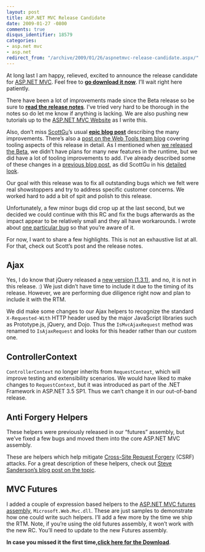```yaml
---
layout: post
title: ASP.NET MVC Release Candidate
date: 2009-01-27 -0800
comments: true
disqus_identifier: 18579
categories:
- asp.net mvc
- asp.net
redirect_from: "/archive/2009/01/26/aspnetmvc-release-candidate.aspx/"
---
```


At long last I am happy, relieved, excited to announce the release
candidate for [ASP.NET MVC](http://asp.net/mvc "ASP.NET MVC Website").
Feel free to **[go download it
now](http://go.microsoft.com/fwlink/?LinkID=140768&clcid=0x409 "ASP.NET MVC RC Download Page")**.
I’ll wait right here patiently.

There have been a lot of improvements made since the Beta release so be
sure to **[read the release
notes](http://go.microsoft.com/fwlink/?LinkID=137661&clcid=0x409 "ASP.NET MVC RC Release Notes")**.
I’ve tried very hard to be thorough in the notes so do let me know if
anything is lacking. We are also pushing new tutorials up to the
[ASP.NET MVC Website](http://asp.net/mvc "ASP.NET MVC Website") as I
write this.

Also, don’t miss
[ScottGu](http://weblogs.asp.net/scottgu/ "Scott Guthrie")’s usual
**[epic blog
post](http://weblogs.asp.net/scottgu/archive/2009/01/27/asp-net-mvc-1-0-release-candidate-now-available.aspx "Release Candidate Now Available")**
describing the many improvements. There’s also a [post on the Web Tools
team
blog](http://blogs.msdn.com/webdevtools/archive/2009/01/27/overview-of-mvc-tools-features.aspx "Web Tools Team Blog")
covering tooling aspects of this release in detail. As I mentioned when
[we released the
Beta](http://haacked.com/archive/2008/10/16/aspnetmvc-beta-release.aspx "ASP.NET MVC Beta Released"),
we didn’t have plans for many new features in the runtime, but we did
have a lot of tooling improvements to add. I’ve already described some
of these changes in a [previous blog
post](http://haacked.com/archive/2008/12/19/a-little-holiday-love-from-the-asp.net-mvc-team.aspx "Holiday Love"),
as did ScottGu in his [detailed
look](http://weblogs.asp.net/scottgu/archive/2008/12/19/asp-net-mvc-design-gallery-and-upcoming-view-improvements-with-the-asp-net-mvc-release-candidate.aspx "Upcoming View Improvements").

Our goal with this release was to fix all outstanding bugs which we felt
were real showstoppers and try to address specific customer concerns. We
worked hard to add a bit of spit and polish to this release.

Unfortunately, a few minor bugs did crop up at the last second, but we
decided we could continue with this RC and fix the bugs afterwards as
the impact appear to be relatively small and they all have workarounds.
I wrote about [one particular
bug](http://haacked.com/archive/2009/01/27/controls-collection-cannot-be-modified-issue-with-asp.net-mvc-rc1.aspx "Controls Collection Modified")
so that you’re aware of it.

For now, I want to share a few highlights. This is not an exhaustive
list at all. For that, check out Scott’s post and the release notes.

Ajax
----

Yes, I do know that jQuery released a [new version
(1.3.1)](http://docs.jquery.com/Release:jQuery_1.3.1 "jQuery 1.3.1"),
and no, it is not in this release. :) We just didn’t have time to
include it due to the timing of its release. However, we are performing
due diligence right now and plan to include it with the RTM.

We did make some changes to our Ajax helpers to recognize the standard
`X-Requested-With` HTTP header used by the major JavaScript libraries
such as Prototype.js, jQuery, and Dojo. Thus the `IsMvcAjaxRequest`
method was renamed to `IsAjaxRequest` and looks for this header rather
than our custom one.

ControllerContext
-----------------

`ControllerContext` no longer inherits from `RequestContext`, which will
improve testing and extensibility scenarios. We would have liked to make
changes to `RequestContext`, but it was introduced as part of the .NET
Framework in ASP.NET 3.5 SP1. Thus we can’t change it in our out-of-band
release.

Anti Forgery Helpers
--------------------

These helpers were previously released in our “futures” assembly, but
we’ve fixed a few bugs and moved them into the core ASP.NET MVC
assembly.

These are helpers which help mitigate [Cross-Site Request
Forgery](http://en.wikipedia.org/wiki/Cross-site_request_forgery "Cross-site request forgery on Wikipedia")
(CSRF) attacks. For a great description of these helpers, check out
[Steve Sanderson’s blog post on the
topic](http://blog.codeville.net/2008/09/01/prevent-cross-site-request-forgery-csrf-using-aspnet-mvcs-antiforgerytoken-helper/ "Prevent Cross-Site Request Forgery").

MVC Futures
-----------

I added a couple of expression based helpers to the [ASP.NET MVC futures
assembly](http://www.codeplex.com/aspnet/Release/ProjectReleases.aspx?ReleaseId=22359 "ASP.NET MVC RC 1 Futures"),
`Microsoft.Web.Mvc.dll`. These are just samples to demonstrate how one
could write such helpers. I’ll add a few more by the time we ship the
RTM. Note, if you’re using the old futures assembly, it won’t work with
the new RC. You’ll need to update to the new Futures assembly.

**In case you missed it the first time,**[**click here for the
Download**](http://go.microsoft.com/fwlink/?LinkID=140768&clcid=0x409 "ASP.NET MVC RC Download Page").

